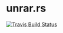 # unrar.rs

[![Travis Build Status](https://travis-ci.org/muja/unrar.rs.svg?branch=master)](https://travis-ci.org/muja/unrar.rs)
